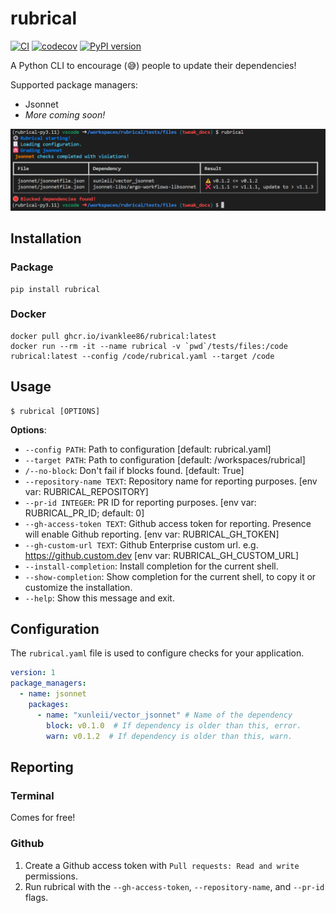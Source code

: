 # rubrical

[![CI](https://github.com/ivanklee86/rubrical/actions/workflows/ci.yaml/badge.svg)](https://github.com/ivanklee86/rubrical/actions/workflows/ci.yaml) [![codecov](https://codecov.io/gh/ivanklee86/rubrical/branch/main/graph/badge.svg?token=9WJM4LBDEX)](https://codecov.io/gh/ivanklee86/rubrical) [![PyPI version](https://badge.fury.io/py/rubrical.svg)](https://badge.fury.io/py/rubrical)

A Python CLI to encourage (😅) people to update their dependencies!

Supported package managers:
* Jsonnet
* _More coming soon!_

![rubrical](docs/images/rubrical.png)

## Installation

### Package

```
pip install rubrical
```

### Docker

```
docker pull ghcr.io/ivanklee86/rubrical:latest
docker run --rm -it --name rubrical -v `pwd`/tests/files:/code rubrical:latest --config /code/rubrical.yaml --target /code
```

## Usage

```console
$ rubrical [OPTIONS]
```

**Options**:

* `--config PATH`: Path to configuration  [default: rubrical.yaml]
* `--target PATH`: Path to configuration  [default: /workspaces/rubrical]
* `/--no-block`: Don't fail if blocks found.  [default: True]
* `--repository-name TEXT`: Repository name for reporting purposes.  [env var: RUBRICAL_REPOSITORY]
* `--pr-id INTEGER`: PR ID for reporting purposes.  [env var: RUBRICAL_PR_ID; default: 0]
* `--gh-access-token TEXT`: Github access token for reporting.  Presence will enable Github reporting.  [env var: RUBRICAL_GH_TOKEN]
* `--gh-custom-url TEXT`: Github Enterprise custom url. e.g. https://github.custom.dev  [env var: RUBRICAL_GH_CUSTOM_URL]
* `--install-completion`: Install completion for the current shell.
* `--show-completion`: Show completion for the current shell, to copy it or customize the installation.
* `--help`: Show this message and exit.

## Configuration

The `rubrical.yaml` file is used to configure checks for your application.

```yaml
version: 1
package_managers:
  - name: jsonnet
    packages:
      - name: "xunleii/vector_jsonnet" # Name of the dependency
        block: v0.1.0  # If dependency is older than this, error.
        warn: v0.1.2  # If dependency is older than this, warn.
```

## Reporting

### Terminal

Comes for free!

### Github

1. Create a Github access token with `Pull requests: Read and write` permissions.
2. Run rubrical with the `--gh-access-token`, `--repository-name`, and `--pr-id` flags.
